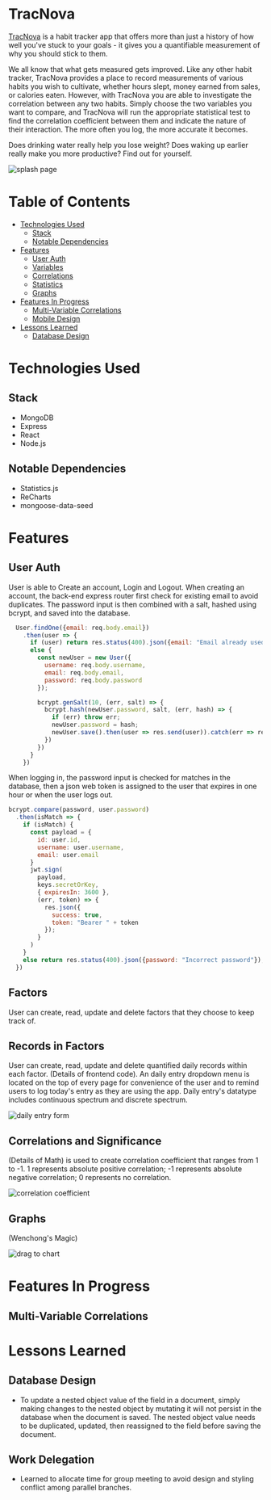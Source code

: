 # TracNova
[TracNova](https://trac-nova.herokuapp.com/#/) is a habit tracker app that offers more than just a history of how well you've stuck to your goals - it gives you a quantifiable measurement of why you should stick to them.

We all know that what gets measured gets improved. Like any other habit tracker, TracNova provides a place to record measurements of various habits you wish to cultivate, whether hours slept, money earned from sales, or calories eaten. However, with TracNova you are able to investigate the correlation between any two habits. Simply choose the two variables you want to compare, and TracNova will run the appropriate statistical test to find the correlation coefficient between them and indicate the nature of their interaction. The more often you log, the more accurate it becomes.

Does drinking water really help you lose weight? Does waking up earlier really make you more productive? Find out for yourself.

![splash page](https://github.com/Eruanne2/TracNova/blob/readme/assets/readme_img/splash.gif)

# Table of Contents
* [Technologies Used](#technologies-used)
  * [Stack](#stack)
  * [Notable Dependencies](#notable-dependencies)
* [Features](#features)
  * [User Auth](#user-auth)
  * [Variables](#variables)
  * [Correlations](#correlations)
  * [Statistics](#statistics)
  * [Graphs](#graphs)
* [Features In Progress](#features-in-progress)
  * [Multi-Variable Correlations](#multi-variable-correlations)
  * [Mobile Design](#mobile-design)
* [Lessons Learned](#lessons-learned)
  * [Database Design](#database-design)

# Technologies Used
## Stack
* MongoDB
* Express
* React
* Node.js
## Notable Dependencies
* Statistics.js
* ReCharts
* mongoose-data-seed

# Features
## User Auth
User is able to Create an account, Login and Logout. When creating an account, the back-end express router first check for existing email to avoid duplicates. The password input is then combined with a salt, hashed using bcrypt, and saved into the database. 
```javascript
  User.findOne({email: req.body.email})
    .then(user => {
      if (user) return res.status(400).json({email: "Email already used."})
      else {
        const newUser = new User({
          username: req.body.username,
          email: req.body.email,
          password: req.body.password
        });

        bcrypt.genSalt(10, (err, salt) => {
          bcrypt.hash(newUser.password, salt, (err, hash) => {
            if (err) throw err;
            newUser.password = hash;
            newUser.save().then(user => res.send(user)).catch(err => res.send(err));
          })
        })
      }
    })
```
When logging in, the password input is checked for matches in the database, then a json web token is assigned to the user that expires in one hour or when the user logs out.
```javascript
bcrypt.compare(password, user.password)
  .then(isMatch => {
    if (isMatch) {
      const payload = {
        id: user.id,
        username: user.username,
        email: user.email
      }
      jwt.sign(
        payload,
        keys.secretOrKey,
        { expiresIn: 3600 },
        (err, token) => {
          res.json({
            success: true,
            token: "Bearer " + token
          });
        }
      )
    }
    else return res.status(400).json({password: "Incorrect password"});
  })
```
## Factors
User can create, read, update and delete factors that they choose to keep track of.

## Records in Factors
User can create, read, update and delete quantified daily records within each factor. (Details of frontend code). An daily entry dropdown menu is located on the top of every page for convenience of the user and to remind users to log today's entry as they are using the app. Daily entry's datatype includes continuous spectrum and discrete spectrum.

![daily entry form](https://github.com/Eruanne2/TracNova/blob/readme/assets/readme_img/entry_form.gif)

## Correlations and Significance
(Details of Math) is used to create correlation coefficient that ranges from 1 to -1. 1 represents absolute positive correlation; -1 represents absolute negative correlation; 0 represents no correlation.

![correlation coefficient](https://github.com/Eruanne2/TracNova/blob/readme/assets/readme_img/correlation_coef.png)

## Graphs
(Wenchong's Magic)

![drag to chart](https://github.com/Eruanne2/TracNova/blob/readme/assets/readme_img/drag2chart.gif)

# Features In Progress
## Multi-Variable Correlations

# Lessons Learned
## Database Design
* To update a nested object value of the field in a document, simply making changes to the nested object by mutating it will not persist in the database when the document is saved. The nested object value needs to be duplicated, updated, then reassigned to the field before saving the document.
## Work Delegation
* Learned to allocate time for group meeting to avoid design and styling conflict among parallel branches.
